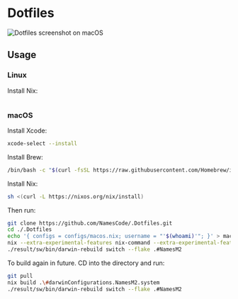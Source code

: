 # Dotfiles

![Dotfiles screenshot on macOS](RiceScreenshot.png)

## Usage

### Linux

Install Nix:

```bash

```

### macOS

Install Xcode:

```bash
xcode-select --install
```

Install Brew:

```bash
/bin/bash -c "$(curl -fsSL https://raw.githubusercontent.com/Homebrew/install/HEAD/install.sh)"
```

Install Nix:

```bash
sh <(curl -L https://nixos.org/nix/install)
```

Then run:

```bash
git clone https://github.com/NamesCode/.Dotfiles.git
cd ./.Dotfiles
echo '{ configs = configs/macos.nix; username = "'$(whoami)'"; }' > machine.nix
nix --extra-experimental-features nix-command --extra-experimental-features flakes build .\#darwinConfigurations.NamesM2.system
./result/sw/bin/darwin-rebuild switch --flake .#NamesM2
```

To build again in future. CD into the directory and run:

```bash
git pull
nix build .\#darwinConfigurations.NamesM2.system
./result/sw/bin/darwin-rebuild switch --flake .#NamesM2
```
